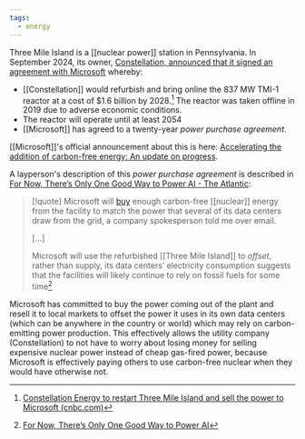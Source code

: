 ```yaml
---
tags:
  - energy
---
```


Three Mile Island is a [[nuclear power]] station in Pennsylvania. In September 2024, its owner, [Constellation, announced that it signed an agreement with Microsoft](https://www.constellationenergy.com/newsroom/2024/Constellation-to-Launch-Crane-Clean-Energy-Center-Restoring-Jobs-and-Carbon-Free-Power-to-The-Grid.html) whereby:

- [[Constellation]] would refurbish and bring online the 837 MW TMI-1 reactor at a cost of $1.6 billion by 2028.[^cnbc] The reactor was taken offline in 2019 due to adverse economic conditions.
- The reactor will operate until at least 2054
- [[Microsoft]] has agreed to a twenty-year _power purchase agreement_.

[[Microsoft]]'s official announcement about this is here: [Accelerating the addition of carbon-free energy: An update on progress](https://www.microsoft.com/en-us/microsoft-cloud/blog/2024/09/20/accelerating-the-addition-of-carbon-free-energy-an-update-on-progress/).

A layperson's description of this _power purchase agreement_ is described in [For Now, There’s Only One Good Way to Power AI - The Atlantic](https://www.theatlantic.com/technology/archive/2024/09/ai-microsoft-nuclear-three-mile-island/679988/):

> [!quote]
> Microsoft will [buy](https://www.microsoft.com/en-us/microsoft-cloud/blog/2024/09/20/accelerating-the-addition-of-carbon-free-energy-an-update-on-progress/) enough carbon-free [[nuclear]] energy from the facility to match the power that several of its data centers draw from the grid, a company spokesperson told me over email.
>  
> \[...\]
> 
> Microsoft will use the refurbished [[Three Mile Island]] to _offset_, rather than supply, its data centers’ electricity consumption suggests that the facilities will likely continue to rely on fossil fuels for some time[^978445e6-19d5-4542-8f46-80f888706595]

Microsoft has committed to buy the power coming out of the plant and resell it to local markets to offset the power it uses in its own data centers (which can be anywhere in the country or world) which may rely on carbon-emitting power production. This effectively allows the utility company (Constellation) to not have to worry about losing money for selling expensive nuclear power instead of cheap gas-fired power, because Microsoft is effectively paying others to use carbon-free nuclear when they would have otherwise not.

[^978445e6-19d5-4542-8f46-80f888706595]: [For Now, There’s Only One Good Way to Power AI](https://www.theatlantic.com/technology/archive/2024/09/ai-microsoft-nuclear-three-mile-island/679988)

[^pr]: [Constellation to Launch Crane Clean Energy Center, Restoring Jobs and Carbon-Free Power to The Grid (constellationenergy.com)](https://www.constellationenergy.com/newsroom/2024/Constellation-to-Launch-Crane-Clean-Energy-Center-Restoring-Jobs-and-Carbon-Free-Power-to-The-Grid.html)
[^cnbc]: [Constellation Energy to restart Three Mile Island and sell the power to Microsoft (cnbc.com)](https://www.cnbc.com/2024/09/20/constellation-energy-to-restart-three-mile-island-and-sell-the-power-to-microsoft.html?msockid=23bbdd21a02166402e27c929a1a567ce)